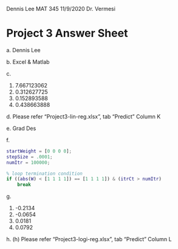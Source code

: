Dennis Lee
MAT 345
11/9/2020
Dr. Vermesi
# Project 3 Answer Sheet
a. Dennis Lee

b. Excel & Matlab

c.
1. 7.667123062
2. 0.312627725
3. 0.152893588
4. 0.438663888

d. Please refer “Project3-lin-reg.xlsx”, tab “Predict” Column K

e. Grad Des

f. 
``` matlab
startWeight = [0 0 0 0];
stepSize = .0001;
numItr = 100000;
```
``` matlab
% loop termination condition
if ((abs(W) < [1 1 1 1]) == [1 1 1 1]) & (itrCt > numItr)
    break
```

g. 
1. -0.2134
2. -0.0654
3. 0.0181
4. 0.0792

h. (h)	Please refer “Project3-logi-reg.xlsx”, tab “Predict” Column L
